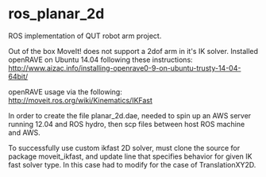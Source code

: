 # ros_planar_2d
ROS implementation of QUT robot arm project.

Out of the box MoveIt! does not support a 2dof arm in it's IK solver.
Installed openRAVE on Ubuntu 14.04 following these instructions: http://www.aizac.info/installing-openrave0-9-on-ubuntu-trusty-14-04-64bit/

openRAVE usage via the following: http://moveit.ros.org/wiki/Kinematics/IKFast

In order to create the file planar_2d.dae, needed to spin up an AWS server running 12.04 and ROS hydro, then scp files between host ROS machine and AWS.

To successfully use custom ikfast 2D solver, must clone the source for package moveit_ikfast, and update line that specifies behavior for given IK fast solver type. In this case had to modify for the case of TranslationXY2D. 